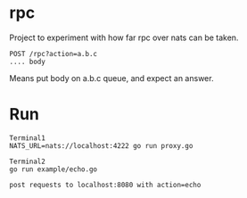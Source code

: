 # rpc

Project to experiment with how far rpc over nats can be taken.

    POST /rpc?action=a.b.c
    .... body

Means put body on a.b.c queue, and expect an answer.

# Run
    
    Terminal1
    NATS_URL=nats://localhost:4222 go run proxy.go

    Terminal2
    go run example/echo.go

    post requests to localhost:8080 with action=echo
